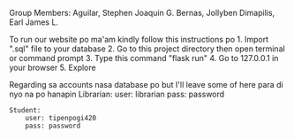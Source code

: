 Group Members:
    Aguilar, Stephen Joaquin G.
    Bernas, Jollyben
    Dimapilis, Earl James L.

To run our website po ma'am kindly follow this instructions po
    1. Import ".sql" file to your database
    2. Go to this project directory then open terminal or command prompt
    3. Type this command "flask run"
    4. Go to 127.0.0.1 in your browser
    5. Explore

Regarding sa accounts nasa database po but I'll leave some of here para di nyo na po hanapin
    Librarian:
        user: librarian
        pass: password

    Student:
        user: tipenpogi420
        pass: password
